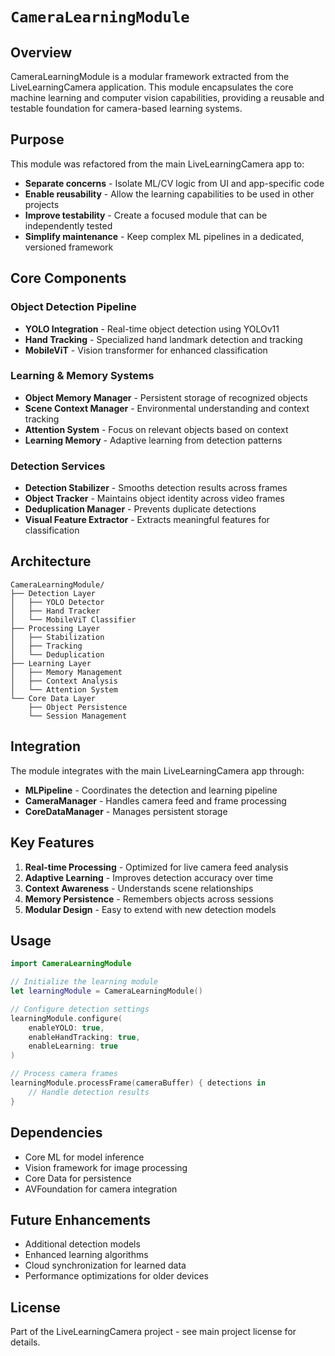 # ``CameraLearningModule``

## Overview

CameraLearningModule is a modular framework extracted from the LiveLearningCamera application. This module encapsulates the core machine learning and computer vision capabilities, providing a reusable and testable foundation for camera-based learning systems.

## Purpose

This module was refactored from the main LiveLearningCamera app to:
- **Separate concerns** - Isolate ML/CV logic from UI and app-specific code
- **Enable reusability** - Allow the learning capabilities to be used in other projects
- **Improve testability** - Create a focused module that can be independently tested
- **Simplify maintenance** - Keep complex ML pipelines in a dedicated, versioned framework

## Core Components

### Object Detection Pipeline
- **YOLO Integration** - Real-time object detection using YOLOv11
- **Hand Tracking** - Specialized hand landmark detection and tracking
- **MobileViT** - Vision transformer for enhanced classification

### Learning & Memory Systems
- **Object Memory Manager** - Persistent storage of recognized objects
- **Scene Context Manager** - Environmental understanding and context tracking
- **Attention System** - Focus on relevant objects based on context
- **Learning Memory** - Adaptive learning from detection patterns

### Detection Services
- **Detection Stabilizer** - Smooths detection results across frames
- **Object Tracker** - Maintains object identity across video frames
- **Deduplication Manager** - Prevents duplicate detections
- **Visual Feature Extractor** - Extracts meaningful features for classification

## Architecture

```
CameraLearningModule/
├── Detection Layer
│   ├── YOLO Detector
│   ├── Hand Tracker
│   └── MobileViT Classifier
├── Processing Layer
│   ├── Stabilization
│   ├── Tracking
│   └── Deduplication
├── Learning Layer
│   ├── Memory Management
│   ├── Context Analysis
│   └── Attention System
└── Core Data Layer
    ├── Object Persistence
    └── Session Management
```

## Integration

The module integrates with the main LiveLearningCamera app through:
- **MLPipeline** - Coordinates the detection and learning pipeline
- **CameraManager** - Handles camera feed and frame processing
- **CoreDataManager** - Manages persistent storage

## Key Features

1. **Real-time Processing** - Optimized for live camera feed analysis
2. **Adaptive Learning** - Improves detection accuracy over time
3. **Context Awareness** - Understands scene relationships
4. **Memory Persistence** - Remembers objects across sessions
5. **Modular Design** - Easy to extend with new detection models

## Usage

```swift
import CameraLearningModule

// Initialize the learning module
let learningModule = CameraLearningModule()

// Configure detection settings
learningModule.configure(
    enableYOLO: true,
    enableHandTracking: true,
    enableLearning: true
)

// Process camera frames
learningModule.processFrame(cameraBuffer) { detections in
    // Handle detection results
}
```

## Dependencies

- Core ML for model inference
- Vision framework for image processing
- Core Data for persistence
- AVFoundation for camera integration

## Future Enhancements

- Additional detection models
- Enhanced learning algorithms
- Cloud synchronization for learned data
- Performance optimizations for older devices

## License

Part of the LiveLearningCamera project - see main project license for details.
